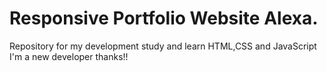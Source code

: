 # Responsive Portfolio Website Alexa.
Repository for my development study and learn HTML,CSS and JavaScript
I'm a new developer thanks!!
